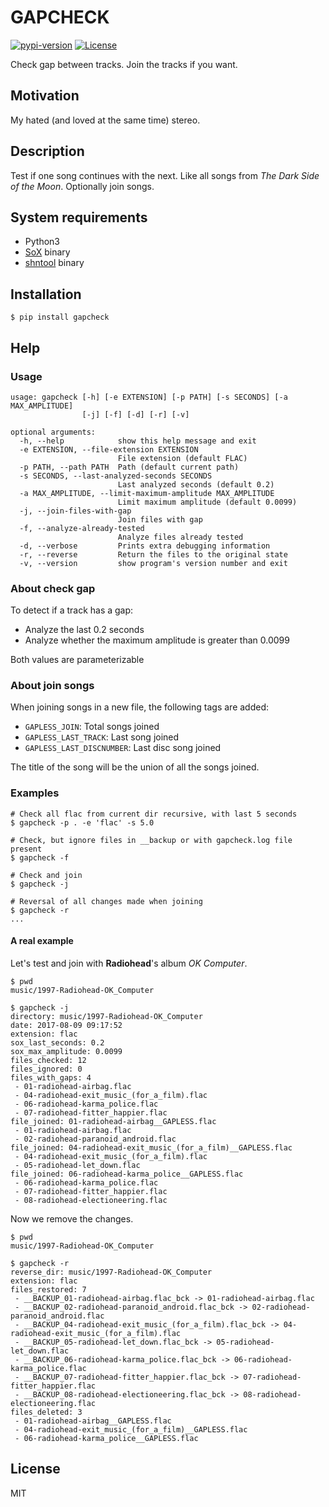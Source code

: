 # GAPCHECK

[![pypi-version][badge-pypi-version]][pypi]
[![License][badge-license]][license]

Check gap between tracks. Join the tracks if you want.

## Motivation

My hated (and loved at the same time) stereo.

## Description

Test if one song continues with the next. Like all songs from
*The Dark Side of the Moon*. Optionally join songs.

## System requirements

* Python3
* [SoX] binary
* [shntool] binary

## Installation

```shell
$ pip install gapcheck
```

## Help
### Usage
```
usage: gapcheck [-h] [-e EXTENSION] [-p PATH] [-s SECONDS] [-a MAX_AMPLITUDE]
                [-j] [-f] [-d] [-r] [-v]

optional arguments:
  -h, --help            show this help message and exit
  -e EXTENSION, --file-extension EXTENSION
                        File extension (default FLAC)
  -p PATH, --path PATH  Path (default current path)
  -s SECONDS, --last-analyzed-seconds SECONDS
                        Last analyzed seconds (default 0.2)
  -a MAX_AMPLITUDE, --limit-maximum-amplitude MAX_AMPLITUDE
                        Limit maximum amplitude (default 0.0099)
  -j, --join-files-with-gap
                        Join files with gap
  -f, --analyze-already-tested
                        Analyze files already tested
  -d, --verbose         Prints extra debugging information
  -r, --reverse         Return the files to the original state
  -v, --version         show program's version number and exit
```

### About check gap

To detect if a track has a gap:

 - Analyze the last 0.2 seconds
 - Analyze whether the maximum amplitude is greater than 0.0099

Both values are parameterizable

### About join songs

When joining songs in a new file, the following tags are added:

 - `GAPLESS_JOIN`: Total songs joined
 - `GAPLESS_LAST_TRACK`: Last song joined
 - `GAPLESS_LAST_DISCNUMBER`: Last disc song joined

The title of the song will be the union of all the songs joined.


### Examples
```shell
# Check all flac from current dir recursive, with last 5 seconds
$ gapcheck -p . -e 'flac' -s 5.0

# Check, but ignore files in __backup or with gapcheck.log file present
$ gapcheck -f

# Check and join
$ gapcheck -j

# Reversal of all changes made when joining
$ gapcheck -r
...
```

#### A real example

Let's test and join with **Radiohead**'s album *OK Computer*.
```shell
$ pwd
music/1997-Radiohead-OK_Computer

$ gapcheck -j
directory: music/1997-Radiohead-OK_Computer
date: 2017-08-09 09:17:52
extension: flac
sox_last_seconds: 0.2
sox_max_amplitude: 0.0099
files_checked: 12
files_ignored: 0
files_with_gaps: 4
 - 01-radiohead-airbag.flac
 - 04-radiohead-exit_music_(for_a_film).flac
 - 06-radiohead-karma_police.flac
 - 07-radiohead-fitter_happier.flac
file_joined: 01-radiohead-airbag__GAPLESS.flac
 - 01-radiohead-airbag.flac
 - 02-radiohead-paranoid_android.flac
file_joined: 04-radiohead-exit_music_(for_a_film)__GAPLESS.flac
 - 04-radiohead-exit_music_(for_a_film).flac
 - 05-radiohead-let_down.flac
file_joined: 06-radiohead-karma_police__GAPLESS.flac
 - 06-radiohead-karma_police.flac
 - 07-radiohead-fitter_happier.flac
 - 08-radiohead-electioneering.flac
```

Now we remove the changes.

```shell
$ pwd
music/1997-Radiohead-OK_Computer

$ gapcheck -r
reverse_dir: music/1997-Radiohead-OK_Computer
extension: flac
files_restored: 7
 - __BACKUP_01-radiohead-airbag.flac_bck -> 01-radiohead-airbag.flac
 - __BACKUP_02-radiohead-paranoid_android.flac_bck -> 02-radiohead-paranoid_android.flac
 - __BACKUP_04-radiohead-exit_music_(for_a_film).flac_bck -> 04-radiohead-exit_music_(for_a_film).flac
 - __BACKUP_05-radiohead-let_down.flac_bck -> 05-radiohead-let_down.flac
 - __BACKUP_06-radiohead-karma_police.flac_bck -> 06-radiohead-karma_police.flac
 - __BACKUP_07-radiohead-fitter_happier.flac_bck -> 07-radiohead-fitter_happier.flac
 - __BACKUP_08-radiohead-electioneering.flac_bck -> 08-radiohead-electioneering.flac
files_deleted: 3
 - 01-radiohead-airbag__GAPLESS.flac
 - 04-radiohead-exit_music_(for_a_film)__GAPLESS.flac
 - 06-radiohead-karma_police__GAPLESS.flac
```

## License

MIT

[SoX]:sox.sourceforge.net
[shntool]:http://www.etree.org/shnutils/shntool
[badge-license]:http://img.shields.io/badge/license-MIT-blue.svg
[badge-pypi-version]:https://img.shields.io/pypi/v/gapcheck.svg
[pypi]:https://pypi.python.org/pypi?:action=display&name=gapcheck
[license]:LICENSE
